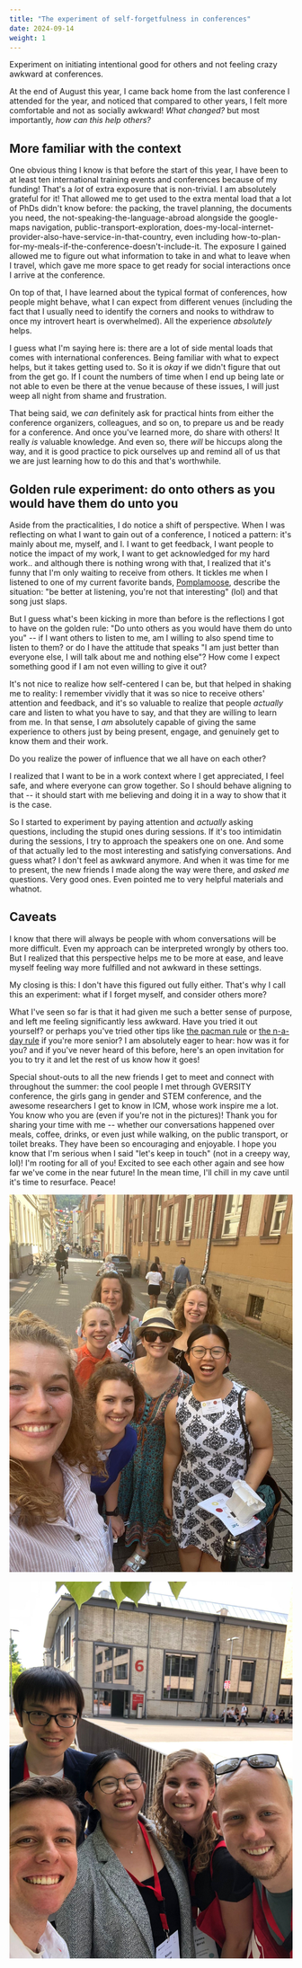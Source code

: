 ```yaml
---
title: "The experiment of self-forgetfulness in conferences"
date: 2024-09-14
weight: 1
---
```


Experiment on initiating intentional good for others and not feeling crazy awkward at conferences.

At the end of August this year, I came back home from the last conference I attended for the year, and noticed that compared to other years, I felt more comfortable and not as socially awkward! _What changed?_ but most importantly, _how can this help others?_

## More familiar with the context
One obvious thing I know is that before the start of this year, I have been to at least ten international training events and conferences because of my funding! 
That's a _lot_ of extra exposure that is non-trivial. I am absolutely grateful for it! That allowed me to get used to the extra mental load that a lot of PhDs didn't know before: the packing, the travel planning, the documents you need, the not-speaking-the-language-abroad alongside the google-maps navigation, public-transport-exploration, does-my-local-internet-provider-also-have-service-in-that-country, even including how-to-plan-for-my-meals-if-the-conference-doesn't-include-it. The exposure I gained allowed me to figure out what information to take in and what to leave when I travel, which gave me more space to get ready for social interactions once I arrive at the conference.

On top of that, I have learned about the typical format of conferences, how people might behave, what I can expect from different venues (including the fact that I usually need to identify the corners and nooks to withdraw to once my introvert heart is overwhelmed). All the experience _absolutely_ helps.

I guess what I'm saying here is: there are a lot of side mental loads that comes with international conferences. Being familiar with what to expect helps, but it takes getting used to. So it is _okay_ if we didn't figure that out from the get go. If I count the numbers of time when I end up being late or not able to even be there at the venue because of these issues, I will just weep all night from shame and frustration. 

That being said, we _can_ definitely ask for practical hints from either the conference organizers, colleagues, and so on, to prepare us and be ready for a conference. And once you've learned more, do share with others! It really _is_ valuable knowledge. And even so, there _will_ be hiccups along the way, and it is good practice to pick ourselves up and remind all of us that we are just learning how to do this and that's worthwhile.

## Golden rule experiment: do onto others as you would have them do unto you
Aside from the practicalities, I do notice a shift of perspective. When I was reflecting on what I want to gain out of a conference, I noticed a pattern: it's mainly about me, myself, and I. I want to get feedback, I want people to notice the impact of my work, I want to get acknowledged for my hard work.. and although there is nothing wrong with that, I realized that it's funny that I'm only waiting to receive from others.
It tickles me when I listened to one of my current favorite bands, [Pomplamoose](https://www.youtube.com/watch?v=UP7lVzGacGg), describe the situation: "be better at listening, you're not that interesting" (lol) and that song just slaps.

But I guess what's been kicking in more than before is the reflections I got to have on the golden rule: "Do unto others as you would have them do unto you" -- if I want others to listen to me, am I willing to also spend time to listen to them? or do I have the attitude that speaks "I am just better than everyone else, I will talk about me and nothing else"? How come I expect something good if I am not even willing to give it out?

It's not nice to realize how self-centered I can be, but that helped in shaking me to reality: I remember vividly that it was so nice to receive others' attention and feedback, and it's so valuable to realize that people _actually_ care and listen to what you have to say, and that they are willing to learn from me.
In that sense, I _am_ absolutely capable of giving the same experience to others just by being present, engage, and genuinely get to know them and their work.

Do you realize the power of influence that we all have on each other?

I realized that I want to be in a work context where I get appreciated, I feel safe, and where everyone can grow together. So I should behave aligning to that -- it should start with me believing and doing it in a way to show that it is the case.

So I started to experiment by paying attention and _actually_ asking questions, including the stupid ones during sessions. If it's too intimidatin during the sessions, I try to approach the speakers one on one. And some of that actually led to the most interesting and satisfying conversations. And guess what? I don't feel as awkward anymore. And when it was time for me to present, the new friends I made along the way were there, and _asked me_ questions. Very good ones. Even pointed me to very helpful materials and whatnot.

## Caveats
I know that there will always be people with whom conversations will be more difficult. Even my approach can be interpreted wrongly by others too. But I realized that this perspective helps me to be more at ease, and leave myself feeling way more fulfilled and not awkward in these settings.

My closing is this: I don't have this figured out fully either. That's why I call this an experiment: what if I forget myself, and consider others more?

What I've seen so far is that it had given me such a better sense of purpose, and left me feeling significantly less awkward. Have you tried it out yourself? or perhaps you've tried other tips like [the pacman rule](https://latower.github.io/posts/2024/06/how-to-conference-2-golden-rules-for-networking/) or [the n-a-day rule](https://latower.github.io/posts/2024/06/how-to-conference-2-golden-rules-for-networking/) if you're more senior? I am absolutely eager to hear: how was it for you? and if you've never heard of this before, here's an open invitation for you to try it and let the rest of us know how it goes!   

Special shout-outs to all the new friends I get to meet and connect with throughout the summer: the cool people I met through GVERSITY conference, the girls gang in gender and STEM conference, and the awesome researchers I get to know in ICM, whose work inspire me a lot. You know who you are (even if you're not in the pictures)! Thank you for sharing your time with me -- whether our conversations happened over meals, coffee, drinks, or even just while walking, on the public transport, or toilet breaks. They have been so encouraging and enjoyable. I hope you know that I'm serious when I said "let's keep in touch" (not in a creepy way, lol)! I'm rooting for all of you! Excited to see each other again and see how far we've come in the near future! In the mean time, I'll chill in my cave until it's time to resurface. Peace!


![The girl gang, in Heidelberg -- so fun to hang with  you all!](/images/GSTEM-girl-gang.jpeg)

![MOBILISE gang with our cool ICM researcher friends slash photographer slash director-of-photography, in Bern](/images/cool-ICM-people.jpeg)